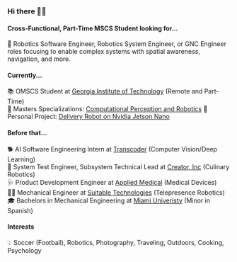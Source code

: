 ### Hi there 👋🏽

#### Cross-Functional, Part-Time MSCS Student looking for...
🔎 Robotics Software Engineer, Robotics System Engineer, or GNC Engineer roles focusing to enable complex systems with spatial awareness, navigation, and more.

#### Currently...
📚 OMSCS Student at [Georgia Institute of Technology](https://omscs.gatech.edu) (Remote and Part-Time)<br />
🤖 Masters Specializations: [Computational Perception and Robotics](https://omscs.gatech.edu/specialization-computational-perception-robotics)
🚗 Personal Project: [Delivery Robot on Nvidia Jetson Nano](https://github.com/andrew-quintana/DeliveryRobot)

#### Before that...
🐕 AI Software Engineering Intern at [Transcoder](http://transcoder.live) (Computer Vision/Deep Learning)<br />
🍔 System Test Engineer, Subsystem Technical Lead at [Creator, Inc](https://www.creator.rest) (Culinary Robotics)<br />
🩺 Product Development Engineer at [Applied Medical](https://www.appliedmedical.com) (Medical Devices)<br />
🧑‍💻 Mechanical Engineer at [Suitable Technologies](https://gobe.blue-ocean-robotics.com) (Telepresence Robotics)<br />
🎓 Bachelors in Mechanical Engineering at [Miami Univeristy](https://miamioh.edu/cec/) (Minor in Spanish)<br />

#### Interests
💡 Soccer (Football), Robotics, Photography, Traveling, Outdoors, Cooking, Psychology
